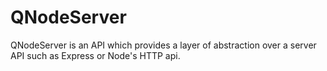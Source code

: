 # QNodeServer

QNodeServer is an API which provides a layer of abstraction over a server API such as Express or Node's HTTP api.
